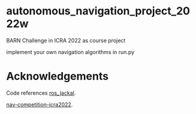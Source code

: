 # autonomous_navigation_project_2022w
BARN Challenge in ICRA 2022 as course project

implement your own navigation algorithms in run.py

# Acknowledgements
Code references
[ros_jackal](https://github.com/Daffan/ros_jackal).

[nav-competition-icra2022](https://github.com/Daffan/nav-competition-icra2022).
